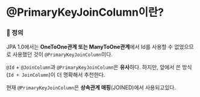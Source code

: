 # @PrimaryKeyJoinColumn이란?

### 📌 정의

JPA 1.0에서는 **OneToOne관계 또는 ManyToOne관계**에서 Id를 사용할 수 없었으므로 사용했던 것이 `@PrimaryKeyJoinColumn`이다.

`@Id` + `@JoinColumn`과 `@PrimaryKeyJoinColumn`은 **유사**하다. 하지만, 앞에서 쓴 방식(`Id + JoinColumn`)이 더 명확해서 추천한다.

현재 `@PrimaryKeyJoinColumn`은 **상속관계 매핑**(JOINED)에서 사용되고있다.